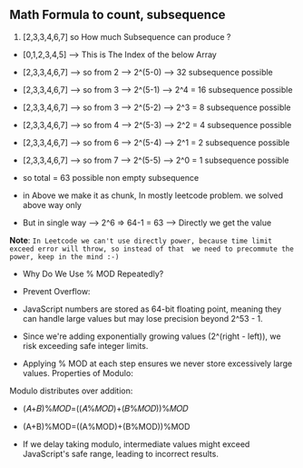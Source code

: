## Math Formula to count, subsequence
1. [2,3,3,4,6,7] so How much Subsequence can produce ?

- [0,1,2,3,4,5] --> This is The Index of the below Array
- [2,3,3,4,6,7] --> so from 2 --> 2^(5-0) --> 32 subsequence possible
- [2,3,3,4,6,7] --> so from 3 --> 2^(5-1) --> 2^4 = 16 subsequence possible
- [2,3,3,4,6,7] --> so from 3 --> 2^(5-2) --> 2^3 = 8 subsequence possible
- [2,3,3,4,6,7] --> so from 4 --> 2^(5-3) --> 2^2 = 4 subsequence possible
- [2,3,3,4,6,7] --> so from 6 --> 2^(5-4) --> 2^1 = 2 subsequence possible
- [2,3,3,4,6,7] --> so from 7 --> 2^(5-5) --> 2^0 = 1 subsequence possible
- so total = 63 possible non empty subsequence 

- in Above we make it as chunk, In mostly leetcode problem. we solved above way only

- But in single way --> 2^6 => 64-1 = 63 --> Directly we get the value 

**Note**: ```In Leetcode we can't use directly power, because time limit exceed error will throw, so instead of that  we need to precommute the power, keep in the mind :-)```


- Why Do We Use % MOD Repeatedly?
- Prevent Overflow:

- JavaScript numbers are stored as 64-bit floating point, meaning they can handle large values but may lose precision beyond 2^53 - 1.

- Since we're adding exponentially growing values (2^(right - left)), we risk exceeding safe integer limits.

- Applying % MOD at each step ensures we never store excessively large values.
Properties of Modulo:

Modulo distributes over addition:
- (𝐴+𝐵)%𝑀𝑂𝐷=((𝐴%𝑀𝑂𝐷)+(𝐵%𝑀𝑂𝐷))%𝑀𝑂𝐷

- (A+B)%MOD=((A%MOD)+(B%MOD))%MOD
- If we delay taking modulo, intermediate values might exceed JavaScript's safe range, leading to incorrect results.